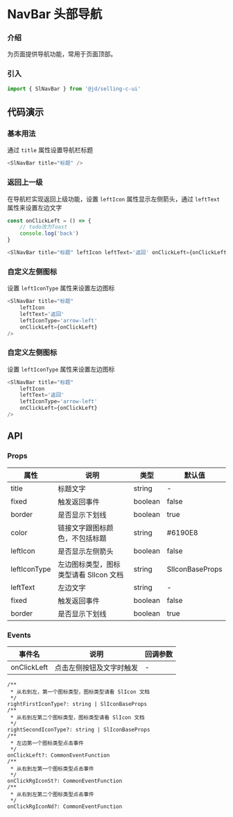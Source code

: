 
# NavBar 头部导航
### 介绍
为页面提供导航功能，常用于页面顶部。
### 引入
```js
import { SlNavBar } from '@jd/selling-c-ui'
```
## 代码演示
### 基本用法
通过 `title` 属性设置导航栏标题
```js
<SlNavBar title="标题" />
```

### 返回上一级
在导航栏实现返回上级功能，设置 `leftIcon` 属性显示左侧箭头，通过 `leftText` 属性来设置左边文字
```js
const onClickLeft = () => {
    // todo改为Toast
    console.log('back')
}

<SlNavBar title="标题" leftIcon leftText='返回' onClickLeft={onClickLeft} />
```

### 自定义左侧图标
设置 `leftIconType` 属性来设置左边图标
```js
<SlNavBar title="标题"
    leftIcon
    leftText='返回'
    leftIconType='arrow-left'
    onClickLeft={onClickLeft}
/>
```

### 自定义左侧图标
设置 `leftIconType` 属性来设置左边图标
```js
<SlNavBar title="标题"
    leftIcon
    leftText='返回'
    leftIconType='arrow-left'
    onClickLeft={onClickLeft}
/>
```

## API
### Props
|  属性   | 说明  | 类型 | 默认值 |
|  ----  | ----  | ---- | ---- |
| title | 标题文字 | string | - |
| fixed | 触发返回事件 | boolean | false |
| border | 是否显示下划线 | boolean | true |
| color | 链接文字跟图标颜色，不包括标题 | string | #6190E8 |
| leftIcon | 是否显示左侧箭头 | boolean | false |
| leftIconType | 左边图标类型，图标类型请看 SlIcon 文档 |  string | SlIconBaseProps | 'chevron-left' |
| leftText | 左边文字 | string | - |
| fixed | 触发返回事件 | boolean | false |
| border | 是否显示下划线 | boolean | true |

### Events
|  事件名   | 说明  | 回调参数 |
|  ----  | ----  | ---- |
|  onClickLeft  | 点击左侧按钮及文字时触发  |  - |




    /**
     * 从右到左，第一个图标类型，图标类型请看 SlIcon 文档
     */
    rightFirstIconType?: string | SlIconBaseProps
    /**
     * 从右到左第二个图标类型，图标类型请看 SlIcon 文档
     */
    rightSecondIconType?: string | SlIconBaseProps
    /**
     * 左边第一个图标类型点击事件
     */
    onClickLeft?: CommonEventFunction
    /**
     * 从右到左第一个图标类型点击事件
     */
    onClickRgIconSt?: CommonEventFunction
    /**
     * 从右到左第二个图标类型点击事件
     */
    onClickRgIconNd?: CommonEventFunction
